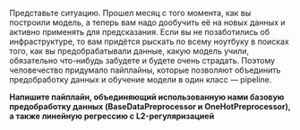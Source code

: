Представьте ситуацию. Прошел месяц с того момента, как вы построили модель, а теперь вам надо дообучить её на новых данных и активно применять для предсказания. Если вы не позаботились об инфраструктуре, то вам придётся рыскать по всему ноутбуку в поисках того, как вы предобрабатывали данные, какую модель учили, обязательно что-нибудь забудете и будете очень страдать. Поэтому человечество придумало пайплайны, которые позволяют объединить предобработку данных и обучение модели в один класс — pipeline.

**Напишите пайплайн, объединяющий использованную нами базовую предобработку данных (BaseDataPreprocessor и OneHotPreprocessor), а также линейную регрессию с L2-регуляризацией**
